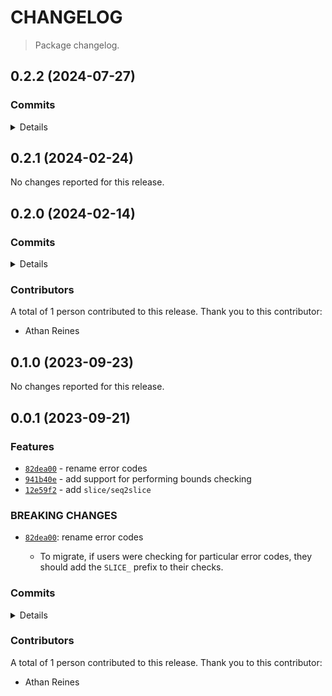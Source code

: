 # CHANGELOG

> Package changelog.

<section class="release" id="v0.2.2">

## 0.2.2 (2024-07-27)

<section class="commits">

### Commits

<details>

-   [`9f02420`](https://github.com/stdlib-js/stdlib/commit/9f0242052f734a9b9a8a0ea7adb8426d2e2fd5e0) - **docs:** update related packages sections [(#2203)](https://github.com/stdlib-js/stdlib/pull/2203) _(by stdlib-bot)_

</details>

</section>

<!-- /.commits -->

</section>

<!-- /.release -->

<section class="release" id="v0.2.1">

## 0.2.1 (2024-02-24)

No changes reported for this release.

</section>

<!-- /.release -->

<section class="release" id="v0.2.0">

## 0.2.0 (2024-02-14)

<section class="commits">

### Commits

<details>

-   [`74bf172`](https://github.com/stdlib-js/stdlib/commit/74bf172cde4e19feaf4840c9e03b904bf9819934) - **docs:** update related packages sections [(#1165)](https://github.com/stdlib-js/stdlib/pull/1165) _(by stdlib-bot)_
-   [`cab141b`](https://github.com/stdlib-js/stdlib/commit/cab141b17faa237fc68e484979cf1752400e3bf4) - **docs:** update links _(by Athan Reines)_

</details>

</section>

<!-- /.commits -->

<section class="contributors">

### Contributors

A total of 1 person contributed to this release. Thank you to this contributor:

-   Athan Reines

</section>

<!-- /.contributors -->

</section>

<!-- /.release -->

<section class="release" id="v0.1.0">

## 0.1.0 (2023-09-23)

No changes reported for this release.

</section>

<!-- /.release -->

<section class="release" id="v0.0.1">

## 0.0.1 (2023-09-21)

<section class="features">

### Features

-   [`82dea00`](https://github.com/stdlib-js/stdlib/commit/82dea00133a02b5fa3ca4638b390f920003e8a5d) - rename error codes
-   [`941b40e`](https://github.com/stdlib-js/stdlib/commit/941b40e98b5ce8300e33d44f12a4be912aad264b) - add support for performing bounds checking
-   [`12e59f2`](https://github.com/stdlib-js/stdlib/commit/12e59f258ef8bbc9d5c1ddcac5954d2cfda6cd91) - add `slice/seq2slice`

</section>

<!-- /.features -->

<section class="breaking-changes">

### BREAKING CHANGES

-   [`82dea00`](https://github.com/stdlib-js/stdlib/commit/82dea00133a02b5fa3ca4638b390f920003e8a5d): rename error codes

    -   To migrate, if users were checking for particular error codes, they
        should add the `SLICE_` prefix to their checks.

</section>

<!-- /.breaking-changes -->

<section class="commits">

### Commits

<details>

-   [`82dea00`](https://github.com/stdlib-js/stdlib/commit/82dea00133a02b5fa3ca4638b390f920003e8a5d) - **feat:** rename error codes _(by Athan Reines)_
-   [`6e461e6`](https://github.com/stdlib-js/stdlib/commit/6e461e6b3de0334174e0b4972a8b4ecdd080355b) - **style:** disable lint rule _(by Athan Reines)_
-   [`ad6be3a`](https://github.com/stdlib-js/stdlib/commit/ad6be3acb2dff32ca13af38d58b18da24d3a965d) - **test:** fix broken test _(by Athan Reines)_
-   [`941b40e`](https://github.com/stdlib-js/stdlib/commit/941b40e98b5ce8300e33d44f12a4be912aad264b) - **feat:** add support for performing bounds checking _(by Athan Reines)_
-   [`db2a0aa`](https://github.com/stdlib-js/stdlib/commit/db2a0aa1e439cdbab72bd70c46b752f8cdc7beee) - **refactor:** use base implementation _(by Athan Reines)_
-   [`12e59f2`](https://github.com/stdlib-js/stdlib/commit/12e59f258ef8bbc9d5c1ddcac5954d2cfda6cd91) - **feat:** add `slice/seq2slice` _(by Athan Reines)_

</details>

</section>

<!-- /.commits -->

<section class="contributors">

### Contributors

A total of 1 person contributed to this release. Thank you to this contributor:

-   Athan Reines

</section>

<!-- /.contributors -->

</section>

<!-- /.release -->

